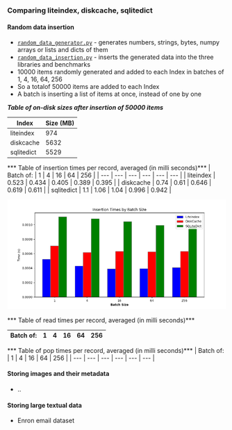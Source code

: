 ### Comparing liteindex, diskcache, sqlitedict

#### Random data insertion

- [`random_data_generator.py`](./random_data_generator.py) - generates numbers, strings, bytes, numpy arrays or lists and dicts of them
- [`random_data_insertion.py`](./random_data_insertion.py) - inserts the generated data into the three libraries and benchmarks
- 10000 items randomly generated and added to each Index in batches of 1, 4, 16, 64, 256
- So a totalof 50000 items are added to each Index
- A batch is inserting a list of items at once, instead of one by one

***Table of on-disk sizes after insertion of 50000 items***

| Index | Size (MB) |
| --- | --- |
| liteindex | 974 |
| diskcache | 5632 |
| sqlitedict | 5529 |

*** Table of insertion times per record, averaged (in milli seconds)***
| Batch of: | 1 | 4 | 16 | 64 | 256 |
| --- | --- | --- | --- | --- | --- |
| liteindex | 0.523 | 0.434 | 0.405 | 0.389 | 0.395 |
| diskcache | 0.74 | 0.61 | 0.646 | 0.619 | 0.611 |
| sqlitedict | 1.1 | 1.06 | 1.04 | 0.996 | 0.942 |

![Alt text for the image](graphs/random_data_insertion_speeds.png)

*** Table of read times per record, averaged (in milli seconds)***

| Batch of: | 1 | 4 | 16 | 64 | 256 |
| --- | --- | --- | --- | --- | --- |

*** Table of pop times per record, averaged (in milli seconds)***
| Batch of: | 1 | 4 | 16 | 64 | 256 |
| --- | --- | --- | --- | --- | --- |

#### Storing images and their metadata 
- ..



#### Storing large textual data 
- Enron email dataset
